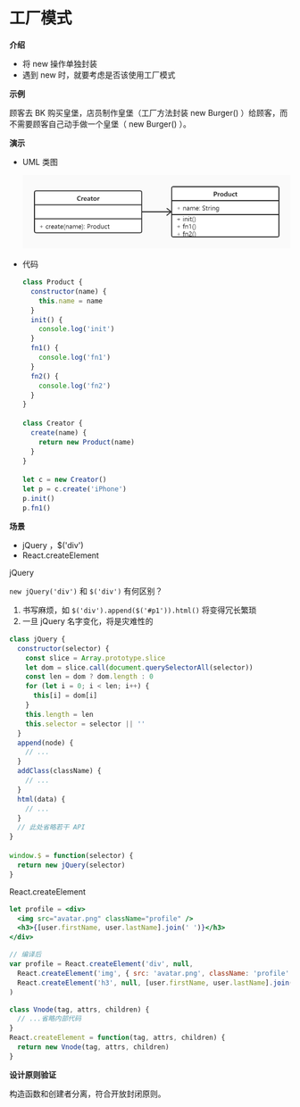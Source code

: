 # 工厂模式

**介绍**

- 将 new 操作单独封装
- 遇到 new 时，就要考虑是否该使用工厂模式



**示例**

顾客去 BK 购买皇堡，店员制作皇堡（工厂方法封装 new Burger() ）给顾客，而不需要顾客自己动手做一个皇堡（ new Burger() ）。



**演示**

- UML 类图

  ![](https://github.com/negrochn/study-imooc/blob/master/255/img/uml-factory.jpg)

- 代码

  ```js
  class Product {
    constructor(name) {
      this.name = name
    }
    init() {
      console.log('init')
    }
    fn1() {
      console.log('fn1')
    }
    fn2() {
      console.log('fn2')
    }
  }

  class Creator {
    create(name) {
      return new Product(name)
    }
  }

  let c = new Creator()
  let p = c.create('iPhone')
  p.init()
  p.fn1()
  ```



**场景**

- jQuery ，$('div')
- React.createElement



jQuery

`new jQuery('div')` 和 `$('div')` 有何区别？

1. 书写麻烦，如 `$('div').append($('#p1')).html()` 将变得冗长繁琐
2. 一旦 jQuery 名字变化，将是灾难性的

```js
class jQuery {
  constructor(selector) {
    const slice = Array.prototype.slice
    let dom = slice.call(document.querySelectorAll(selector))
    const len = dom ? dom.length : 0
    for (let i = 0; i < len; i++) {
      this[i] = dom[i]
    }
    this.length = len
    this.selector = selector || ''
  }
  append(node) {
    // ...
  }
  addClass(className) {
    // ...
  }
  html(data) {
    // ...
  }
  // 此处省略若干 API
}

window.$ = function(selector) {
  return new jQuery(selector)
}
```



React.createElement

```jsx
let profile = <div>
  <img src="avatar.png" className="profile" />
  <h3>{[user.firstName, user.lastName].join(' ')}</h3>
</div>
```

```js
// 编译后
var profile = React.createElement('div', null,
  React.createElement('img', { src: 'avatar.png', className: 'profile' }),
  React.createElement('h3', null, [user.firstName, user.lastName].join(' '))
)
```

```js
class Vnode(tag, attrs, children) {
  // ...省略内部代码
}
React.createElement = function(tag, attrs, children) {
  return new Vnode(tag, attrs, children)
}
```



**设计原则验证**

构造函数和创建者分离，符合开放封闭原则。